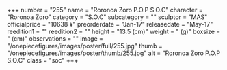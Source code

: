 +++
number = "255"
name = "Roronoa Zoro P.O.P S.O.C"
character = "Roronoa Zoro"
category = "S.O.C"
subcategory = ""
sculptor = "MAS"
officialprice = "10638 ¥"
preorderdate = "Jan-17"
releasedate = "May-17"
reedition1 = ""
reedition2 = ""
height = "13.5 (cm)"
weight = " (g)"
boxsize = " (cm)"
observations = ""
image = "/onepiecefigures/images/poster/full/255.jpg"
thumb = "/onepiecefigures/images/poster/thumb/255.jpg"
alt = "Roronoa Zoro P.O.P S.O.C"
class = "soc"
+++
